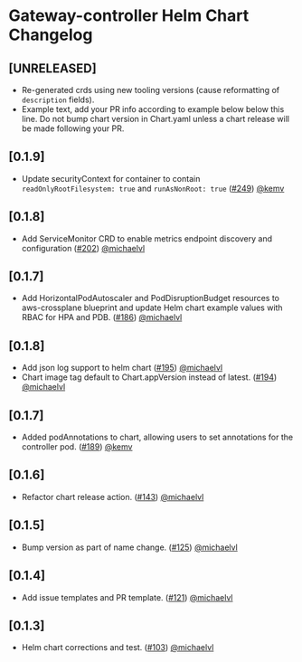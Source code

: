 # Gateway-controller Helm Chart Changelog

## [UNRELEASED]

- Re-generated crds using new tooling versions (cause reformatting of `description` fields).
- Example text, add your PR info according to example below below this line. Do not bump chart version in Chart.yaml unless a chart release will be made following your PR.

## [0.1.9]

- Update securityContext for container to contain `readOnlyRootFilesystem: true` and `runAsNonRoot: true` ([#249](https://github.com/tv2-oss/bifrost-gateway-controller/pull/249)) [@kemv](https://github.com/kemv)

## [0.1.8]

- Add ServiceMonitor CRD to enable metrics endpoint discovery and configuration ([#202](https://github.com/tv2-oss/bifrost-gateway-controller/pull/202)) [@michaelvl](https://github.com/michaelvl)

## [0.1.7]

- Add HorizontalPodAutoscaler and PodDisruptionBudget resources to aws-crossplane blueprint and update Helm chart example values with RBAC for HPA and PDB. ([#186](https://github.com/tv2-oss/bifrost-gateway-controller/pull/186)) [@michaelvl](https://github.com/michaelvl)

## [0.1.8]

- Add json log support to helm chart ([#195](https://github.com/tv2-oss/bifrost-gateway-controller/pull/195)) [@michaelvl](https://github.com/michaelvl)
- Chart image tag default to Chart.appVersion instead of latest. ([#194](https://github.com/tv2-oss/bifrost-gateway-controller/pull/194)) [@michaelvl](https://github.com/michaelvl)

## [0.1.7]

- Added podAnnotations to chart, allowing users to set annotations for the controller pod. ([#189](https://github.com/tv2-oss/bifrost-gateway-controller/pull/189)) [@kemv](https://github.com/kemv)

## [0.1.6]

- Refactor chart release action. ([#143](https://github.com/tv2-oss/bifrost-gateway-controller/pull/143)) [@michaelvl](https://github.com/michaelvl)

## [0.1.5]

- Bump version as part of name change. ([#125](https://github.com/tv2-oss/gateway-controller/pull/125)) [@michaelvl](https://github.com/michaelvl)

## [0.1.4]

- Add issue templates and PR template. ([#121](https://github.com/tv2-oss/gateway-controller/pull/121)) [@michaelvl](https://github.com/michaelvl)

## [0.1.3]

- Helm chart corrections and test. ([#103](https://github.com/tv2-oss/gateway-controller/pull/103)) [@michaelvl](https://github.com/michaelvl)
